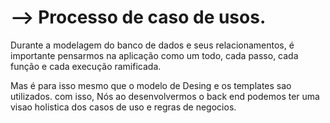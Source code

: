 # --> Processo de caso de usos. 
Durante a modelagem do banco de dados e seus relacionamentos, é importante pensarmos na aplicação como um todo, cada passo, cada função e cada execução ramificada.

Mas é para isso mesmo que o modelo de Desing e os templates sao utilizados.
com isso, Nós ao desenvolvermos o back end podemos ter uma visao holistica dos casos de uso e regras de negocios.